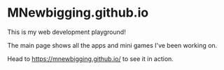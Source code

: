 # MNewbigging.github.io

This is my web development playground! 

The main page shows all the apps and mini games I've been working on.

Head to https://mnewbigging.github.io/ to see it in action.